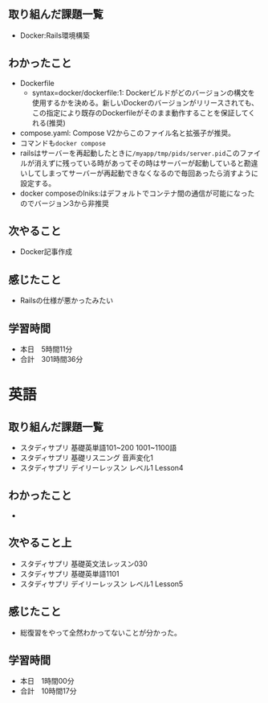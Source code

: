 ## 取り組んだ課題一覧
- Docker:Rails環境構築
## わかったこと
- Dockerfile
    - syntax=docker/dockerfile:1: Dockerビルドがどのバージョンの構文を使用するかを決める。新しいDockerのバージョンがリリースされても、この指定により既存のDockerfileがそのまま動作することを保証してくれる(推奨)
- compose.yaml: Compose V2からこのファイル名と拡張子が推奨。
- コマンドも`docker compose`
- railsはサーバーを再起動したときに`/myapp/tmp/pids/server.pid`このファイルが消えずに残っている時があってその時はサーバーが起動していると勘違いしてしまってサーバーが再起動できなくなるので毎回あったら消すように設定する。
- docker composeのlniks:はデフォルトでコンテナ間の通信が可能になったのでバージョン3から非推奨
## 次やること
- Docker記事作成
## 感じたこと
- Railsの仕様が悪かったみたい
## 学習時間
- 本日　5時間11分
- 合計　301時間36分



# 英語
## 取り組んだ課題一覧
- スタディサプリ 基礎英単語101~200 1001~1100語
- スタディサプリ 基礎リスニング 音声変化1
- スタディサプリ デイリーレッスン レベル1 Lesson4
## わかったこと
- 
## 次やること上
- スタディサプリ 基礎英文法レッスン030
- スタディサプリ 基礎英単語1101
- スタディサプリ デイリーレッスン レベル1 Lesson5
## 感じたこと
- 総復習をやって全然わかってないことが分かった。
## 学習時間
- 本日　1時間00分
- 合計　10時間17分